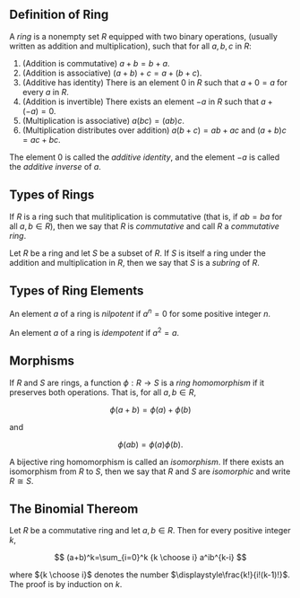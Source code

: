 ## Definition of Ring

A *ring* is a nonempty set $R$ equipped with two binary operations, (usually written as addition and multiplication), such that for all $a,b,c$ in $R$:
1. (Addition is commutative) $a+b=b+a$.
2. (Addition is associative) $(a+b)+c=a+(b+c)$.
3. (Additive has identity) There is an element $0$ in $R$ such that $a+0=a$ for every $a$ in $R$.
4. (Addition is invertible) There exists an element $-a$ in $R$ such that $a+(-a)=0$. 
5. (Multiplication is associative) $a(bc)=(ab)c$. 
6. (Multiplication distributes over addition) $a(b+c)=ab+ac$ and $(a+b)c=ac+bc$.

The element $0$ is called the *additive identity*, and the element $-a$ is called the *additive inverse* of $a$. 

## Types of Rings
If $R$ is a ring such that mulitiplication is commutative (that is, if $ab=ba$ for all $a,b\in R$), then we say that $R$ is *commutative* and call $R$ a *commutative ring*.

Let $R$ be a ring and let $S$ be a subset of $R$. If $S$ is itself a ring under the addition and multiplication in $R$, then we say that $S$ is a *subring* of $R$. 

## Types of Ring Elements
An element $a$ of a ring is *nilpotent* if $a^n=0$ for some positive integer $n$.

An element $a$ of a ring is *idempotent* if $a^2=a$.

## Morphisms

If $R$ and $S$ are rings, a function $\phi: R\to S$ is a *ring homomorphism* if it preserves both operations. That is, for all $a,b\in R$,

$$\phi(a+b)=\phi(a)+\phi(b)$$

and

$$\phi(ab)=\phi(a)\phi(b).$$

A bijective ring homomorphism is called an *isomorphism*. If there exists an isomorphism from $R$ to $S$, then we say that $R$ and $S$ are *isomorphic* and write $R\cong S$.

## The Binomial Thereom

Let $R$ be a commutative ring and let $a,b\in R$. Then for every positive integer $k$,

$$
(a+b)^k=\sum_{i=0}^k {k \choose i} a^ib^{k-i}
$$

where ${k \choose i}$ denotes the number $\displaystyle\frac{k!}{i!(k-1)!}$. The proof is by induction on $k$.
